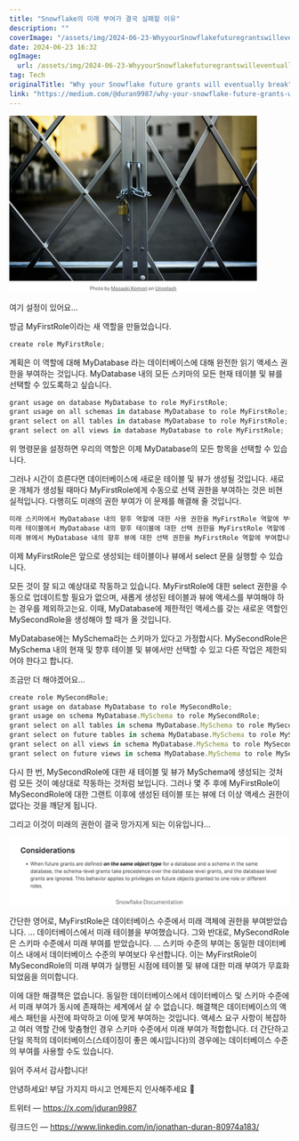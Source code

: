 ```yaml
---
title: "Snowflake의 미래 부여가 결국 실패할 이유"
description: ""
coverImage: "/assets/img/2024-06-23-WhyyourSnowflakefuturegrantswilleventuallybreak_0.png"
date: 2024-06-23 16:32
ogImage: 
  url: /assets/img/2024-06-23-WhyyourSnowflakefuturegrantswilleventuallybreak_0.png
tag: Tech
originalTitle: "Why your Snowflake future grants will eventually break"
link: "https://medium.com/@duran9987/why-your-snowflake-future-grants-will-eventually-break-0d74299ffe69"
---
```



<img src="/assets/img/2024-06-23-WhyyourSnowflakefuturegrantswilleventuallybreak_0.png" />

여기 설정이 있어요...

방금 MyFirstRole이라는 새 역할을 만들었습니다.

```js
create role MyFirstRole;
```

<div class="content-ad"></div>

계획은 이 역할에 대해 MyDatabase 라는 데이터베이스에 대해 완전한 읽기 액세스 권한을 부여하는 것입니다. MyDatabase 내의 모든 스키마의 모든 현재 테이블 및 뷰를 선택할 수 있도록하고 싶습니다.

```js
grant usage on database MyDatabase to role MyFirstRole;
grant usage on all schemas in database MyDatabase to role MyFirstRole;
grant select on all tables in database MyDatabase to role MyFirstRole;
grant select on all views in database MyDatabase to role MyFirstRole;
```

위 명령문을 설정하면 우리의 역할은 이제 MyDatabase의 모든 항목을 선택할 수 있습니다.

그러나 시간이 흐른다면 데이터베이스에 새로운 테이블 및 뷰가 생성될 것입니다. 새로운 개체가 생성될 때마다 MyFirstRole에게 수동으로 선택 권한을 부여하는 것은 비현실적입니다. 다행히도 미래의 권한 부여가 이 문제를 해결해 줄 것입니다.

<div class="content-ad"></div>

```js
미래 스키마에서 MyDatabase 내의 향후 역할에 대한 사용 권한을 MyFirstRole 역할에 부여합니다.
미래 테이블에서 MyDatabase 내의 향후 테이블에 대한 선택 권한을 MyFirstRole 역할에 부여합니다.
미래 뷰에서 MyDatabase 내의 향후 뷰에 대한 선택 권한을 MyFirstRole 역할에 부여합니다.
```

이제 MyFirstRole은 앞으로 생성되는 테이블이나 뷰에서 select 문을 실행할 수 있습니다.

모든 것이 잘 되고 예상대로 작동하고 있습니다. MyFirstRole에 대한 select 권한을 수동으로 업데이트할 필요가 없으며, 새롭게 생성된 테이블과 뷰에 액세스를 부여해야 하는 경우를 제외하고는요. 이때, MyDatabase에 제한적인 액세스를 갖는 새로운 역할인 MySecondRole을 생성해야 할 때가 올 것입니다.

MyDatabase에는 MySchema라는 스키마가 있다고 가정합시다. MySecondRole은 MySchema 내의 현재 및 향후 테이블 및 뷰에서만 선택할 수 있고 다른 작업은 제한되어야 한다고 합니다.

<div class="content-ad"></div>

조금만 더 해야겠어요...

```js
create role MySecondRole;
grant usage on database MyDatabase to role MySecondRole;
grant usage on schema MyDatabase.MySchema to role MySecondRole;
grant select on all tables in schema MyDatabase.MySchema to role MySecondRole;
grant select on future tables in schema MyDatabase.MySchema to role MySecondRole;
grant select on all views in schema MyDatabase.MySchema to role MySecondRole;
grant select on future views in schema MyDatabase.MySchema to role MySecondRole;
```

다시 한 번, MySecondRole에 대한 새 테이블 및 뷰가 MySchema에 생성되는 것처럼 모든 것이 예상대로 작동하는 것처럼 보입니다. 그러나 몇 주 후에 MyFirstRole이 MySecondRole에 대한 그랜트 이후에 생성된 테이블 또는 뷰에 더 이상 액세스 권한이 없다는 것을 깨닫게 됩니다.

그리고 이것이 미래의 권한이 결국 망가지게 되는 이유입니다...

<div class="content-ad"></div>

<img src="/assets/img/2024-06-23-WhyyourSnowflakefuturegrantswilleventuallybreak_1.png" />

간단한 영어로, MyFirstRole은 데이터베이스 수준에서 미래 객체에 권한을 부여받았습니다. ... 데이터베이스에서 미래 테이블을 부여했습니다. 그와 반대로, MySecondRole은 스키마 수준에서 미래 부여를 받았습니다. ... 스키마 수준의 부여는 동일한 데이터베이스 내에서 데이터베이스 수준의 부여보다 우선합니다. 이는 MyFirstRole이 MySecondRole의 미래 부여가 실행된 시점에 테이블 및 뷰에 대한 미래 부여가 무효화되었음을 의미합니다.

이에 대한 해결책은 없습니다. 동일한 데이터베이스에서 데이터베이스 및 스키마 수준에서 미래 부여가 동시에 존재하는 세계에서 살 수 없습니다. 해결책은 데이터베이스의 액세스 패턴을 사전에 파악하고 이에 맞게 부여하는 것입니다. 액세스 요구 사항이 복잡하고 여러 역할 간에 맞춤형인 경우 스키마 수준에서 미래 부여가 적합합니다. 더 간단하고 단일 목적의 데이터베이스(스테이징이 좋은 예시입니다)의 경우에는 데이터베이스 수준의 부여를 사용할 수도 있습니다.

읽어 주셔서 감사합니다!

<div class="content-ad"></div>

안녕하세요! 부담 가지지 마시고 언제든지 인사해주세요 👋

트위터 — https://x.com/jduran9987

링크드인 — https://www.linkedin.com/in/jonathan-duran-80974a183/